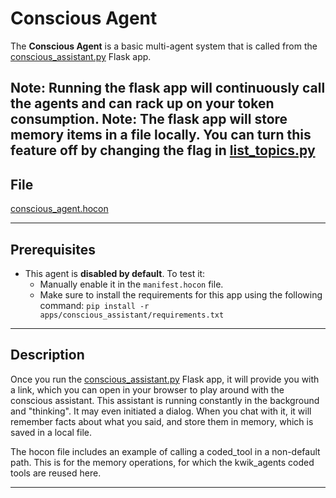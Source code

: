 # Conscious Agent

The **Conscious Agent** is a basic multi-agent system that is called from the [conscious_assistant.py](../../apps/conscious_assistant/conscious_assistant.py) Flask app. 

**Note**: Running the flask app will continuously call the agents and can rack up on your token consumption.
**Note**: The flask app will store memory items in a file locally. You can turn this feature off by changing the flag in [list_topics.py](../../coded_tools/kwik_agents/list_topics.py)
---

## File

[conscious_agent.hocon](../../registries/conscious_agent.hocon)

---

## Prerequisites

- This agent is **disabled by default**. To test it:
  - Manually enable it in the `manifest.hocon` file.
  - Make sure to install the requirements for this app using the following command:
  `pip install -r apps/conscious_assistant/requirements.txt`

---

## Description

Once you run the [conscious_assistant.py](../../apps/conscious_assistant/conscious_assistant.py) Flask app, it will provide you with a link, which you can open in your browser to play around with the conscious assistant. This assistant is running constantly in the background and "thinking". It may even initiated a dialog. When you chat with it, it will remember facts about what you said, and store them in memory, which is saved in a local file.

The hocon file includes an example of calling a coded_tool in a non-default path. This is for the memory operations, for which the kwik_agents coded tools are reused here.

---

